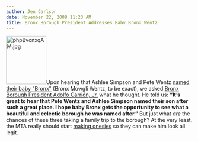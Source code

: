 ```yaml
---
author: Jen Carlson
date: November 22, 2008 11:23 AM
title: Bronx Borough President Addresses Baby Bronx Wentz
---
```


<p><img alt="phpBvcnxqAM.jpg" src="https://web.archive.org/web/20111124171024im_/http://gothamist.com/attachments/arts_jen/phpBvcnxqAM.jpg" width="108" height="130" class="right">Upon hearing that Ashlee Simpson and Pete Wentz <a href="https://web.archive.org/web/20111124171024/http://gothamist.com/2008/11/21/ashlee_simpson_and_pete_wentz_name.php">named their baby &quot;Bronx&quot;</a> (Bronx Mowgli Wentz, to be exact), we asked <a href="https://web.archive.org/web/20111124171024/http://bronxboropres.nyc.gov/">Bronx Borough President Adolfo Carri&#xF3;n, Jr.</a> what he thought. He told us: <strong>&#x201C;It&#x2019;s great to hear that Pete Wentz and Ashlee Simpson named their son after such a great place.  I hope baby Bronx gets the opportunity to see what a beautiful and eclectic borough he was named after.&#x201D;</strong> But just what <em>are</em> the chances of these three taking a family trip to the borough? At the very least, the MTA really should start <a href="https://web.archive.org/web/20111124171024/http://www.imageexchange.com/mvx10/engine.cgi?cid=98miS44gNHqTZp75rsOu2RRYmQ&amp;store=nytm&amp;page=default&amp;body=sku1&amp;sku=25462">making onesies</a> so they can make him look all legit.</p>